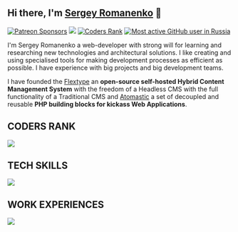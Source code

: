 ## Hi there, I'm <a href="https://github.com/Awilum">Sergey Romanenko</a> 👋

<a href="https://www.patreon.com/awilum"><img alt="Patreon Sponsors" src="https://img.shields.io/static/v1?label=Sponsor&message=%E2%9D%A4&logo=Patreon&style=for-the-badge"></a>
<a href="https://twitter.com/AwilumIT"><img src="https://img.shields.io/twitter/follow/AwilumIT?style=for-the-badge&logo=twitter"></a>
<a href="https://profile.codersrank.io/user/awilum"><img alt="Coders Rank" src="https://img.shields.io/static/v1?label=CODERSRANK&message=profile&style=for-the-badge"></a>
<a href="https://commits.top/russia.html"><img alt="Most active GitHub user in Russia" src="https://img.shields.io/static/v1?label=Most active GitHub user&message=Russia&style=for-the-badge"></a>

I'm Sergey Romanenko a web-developer with strong will for learning and researching new technologies and architectural solutions. I like creating and using specialised tools for making development processes as efficient as possible. I have experience with big projects and big development teams.

I have founded the [Flextype](https://github.com/flextype) an **open-source self-hosted Hybrid Content Management System** with the freedom of a Headless CMS with the full functionality of a Traditional CMS and [Atomastic](https://github.com/atomastic) a set of decoupled and reusable **PHP building blocks for kickass Web Applications**.

## CODERS RANK
<img
  src="https://cr-ss-service.azurewebsites.net/api/ScreenShot?widget=summary&username=awilum&branding=false&badges=10&show-avatar=false&style=--header-bg-color:%23000;--border-radius:0px"
/>

## TECH SKILLS
<img
  src="https://cr-skills-chart-widget.azurewebsites.net/api/api?username=awilum&branding=false&skills=scss,shell,less,typescript,php,css,html,javascript,yacc,c,json,&width=820"
/>

## WORK EXPERIENCES
<img
  src="https://cr-ss-service.azurewebsites.net/api/ScreenShot?widget=work-experience&username=Awilum"
/>
